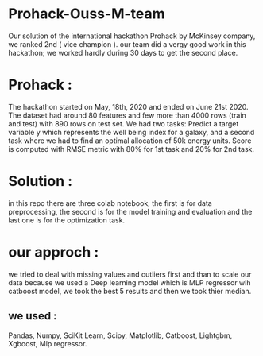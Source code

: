 # Prohack-Ouss-M-team
Our solution of the international hackathon Prohack by McKinsey company, we ranked 2nd ( vice champion ).
our team did a vergy good work in this hackathon; we worked hardly during 30 days to get the second place. 

# Prohack :
The hackathon started on May, 18th, 2020 and ended on June 21st 2020. The dataset had around 80 features and few more than 4000 rows (train and test) with 890 rows on test set. We had two tasks: Predict a target variable y which represents the well being index for a galaxy, and a second task where we had to find an optimal allocation of 50k energy units. Score is computed with RMSE metric with 80% for 1st task and 20% for 2nd task.

# Solution : 
in this repo there are  three colab notebook; the first is for data preprocessing, the second is for the model training and evaluation and the last one is for the optimization task.

# our approch : 
we tried to deal with missing values and outliers first and than to scale our data because we used a Deep learning model which is MLP regressor wih catboost model, we took the best 5 results and then we took thier median. 
## we used : 
Pandas, Numpy, SciKit Learn, Scipy, Matplotlib, Catboost, Lightgbm, Xgboost, Mlp regressor.

